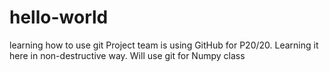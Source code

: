 # hello-world
learning how to use git
Project team is using GitHub for P20/20.  Learning it here in non-destructive way.
Will use git for Numpy class
